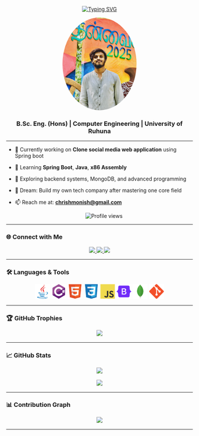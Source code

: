 <!-- Typing Header -->
<p align="center">
  <a href="https://github.com/Monishan-Sangaralingam">
    <img src="https://readme-typing-svg.demolab.com?font=Fira+Code&weight=600&pause=1000&color=0A66C2&center=true&vCenter=true&width=440&lines=Hi+I'm+Monishan+Sangaralingam;Computer+Engineering+Undergraduate;Future+Tech+Entrepreneur" alt="Typing SVG" />
  </a>
</p>

<!--Profile Pic (Optional) -->
 <p align="center">
  <img src="https://github.com/Monishan-Sangaralingam/Monishan-Sangaralingam/blob/main/Monishan%20FOE.JPG" width="200px" style="border-radius: 50%;">
</p> 

<h3 align="center">B.Sc. Eng. (Hons) | Computer Engineering | University of Ruhuna</h3>

---

- 🔭 Currently working on **Clone social media web application** using Spring boot
- 🌱 Learning **Spring Boot**, **Java**, **x86 Assembly**
- 🧠 Exploring backend systems, MongoDB, and advanced programming
- 🎯 Dream: Build my own tech company after mastering one core field
- 📫 Reach me at: **chrishmonish@gmail.com**


  <p align="center">
  <img src="https://komarev.com/ghpvc/?username=monishan-sangaralingam&label=Profile%20views&color=0e75b6&style=flat" alt="Profile views" />
</p>


---


### 🌐 Connect with Me

<p align="center">
  <a href="https://www.linkedin.com/in/monishan-sangaralingam-b8b1ab241/" target="_blank">
    <img src="https://img.shields.io/badge/LinkedIn-%230077B5.svg?style=for-the-badge&logo=linkedin&logoColor=white" />
  </a>
  <a href="https://www.hackerrank.com/profile/chrishmonish" target="_blank">
    <img src="https://img.shields.io/badge/HackerRank-2EC866?style=for-the-badge&logo=hackerrank&logoColor=white" />
  </a>
  <a href="https://www.fiverr.com/monishan13" target="_blank">
    <img src="https://img.shields.io/badge/Fiverr-1DBF73?style=for-the-badge&logo=fiverr&logoColor=white" />
  </a>
</p>

---

### 🛠️ Languages & Tools
<p align="center">
  <img src="https://raw.githubusercontent.com/devicons/devicon/master/icons/java/java-original.svg" width="40" height="40" />
  <img src="https://raw.githubusercontent.com/devicons/devicon/master/icons/csharp/csharp-original.svg" width="40" height="40" />
  <img src="https://raw.githubusercontent.com/devicons/devicon/master/icons/html5/html5-original.svg" width="40" height="40" />
  <img src="https://raw.githubusercontent.com/devicons/devicon/master/icons/css3/css3-original.svg" width="40" height="40" />
  <img src="https://raw.githubusercontent.com/devicons/devicon/master/icons/javascript/javascript-original.svg" width="40" height="40" />
  <img src="https://raw.githubusercontent.com/devicons/devicon/master/icons/bootstrap/bootstrap-plain.svg" width="40" height="40" />
  <img src="https://raw.githubusercontent.com/devicons/devicon/master/icons/mongodb/mongodb-original.svg" width="40" height="40" />
  <img src="https://raw.githubusercontent.com/devicons/devicon/master/icons/git/git-original.svg" width="40" height="40" />
</p>

---

### 🏆 GitHub Trophies

<p align="center">
  <img src="https://github-profile-trophy.vercel.app/?username=monishan-sangaralingam&theme=gruvbox&no-frame=true&no-bg=true&margin-w=10" />
</p>

---

### 📈 GitHub Stats

<p align="center">
  <img src="https://github-readme-stats.vercel.app/api?username=monishan-sangaralingam&show_icons=true&theme=default" />
</p>
<p align="center">
  <img src="https://github-readme-stats.vercel.app/api/top-langs/?username=monishan-sangaralingam&layout=compact&theme=default" />
</p>

---

### 📊 Contribution Graph

<p align="center">
  <img src="https://github-readme-activity-graph.vercel.app/graph?username=monishan-sangaralingam&bg_color=ffffff&color=0A66C2&line=17A2B8&point=1c1c1c&area=true&hide_border=true" />
</p>

---

